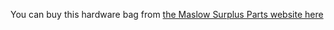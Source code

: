 You can buy this hardware bag from [the Maslow Surplus Parts website here](https://maslowsurplusparts.com/products/medium-hardware-bag)
